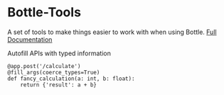 Bottle-Tools
============

A set of tools to make things easier to work with when using Bottle.
[Full Documentation](https://bottle-tools.readthedocs.io/en/latest/)


Autofill APIs with typed information

```
@app.post('/calculate')
@fill_args(coerce_types=True)
def fancy_calculation(a: int, b: float):
    return {'result': a + b}
```
